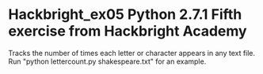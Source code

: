 Hackbright_ex05
Python 2.7.1
Fifth exercise from Hackbright Academy
===============

Tracks the number of times each letter or character appears in any text file.
Run "python lettercount.py shakespeare.txt" for an example.
